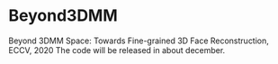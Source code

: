 # Beyond3DMM
Beyond 3DMM Space: Towards Fine-grained 3D Face Reconstruction, ECCV, 2020
The code will be released in about december.
